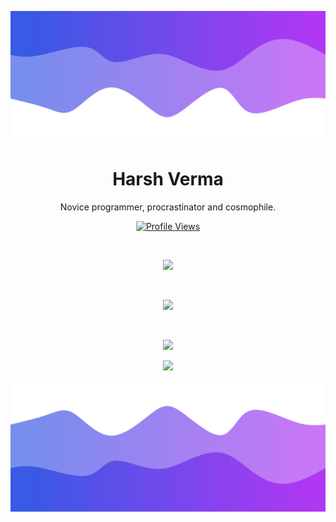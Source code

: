 ![Header](https://raw.githubusercontent.com/Gowixx/Gowixx/master/header.png)

<h1 align="center">Harsh Verma</h1>
<p align="center">Novice programmer, procrastinator and cosmophile.</p>
<a href="https://github.com/ISROHarsh">
  <p align="center">
    <img src="https://visitor-badge.laobi.icu/badge?page_id=ISROHarsh" alt="Profile Views"/>
  </p>
</a>
<br>
<p align="center">
    <img src="https://skillicons.dev/icons?i=linux,vscode,arduino,python,js,mysql,git,qt" />
</p>
<br> 
<p align="center">
  <img src="https://github-readme-stats.vercel.app/api?username=ISROHarsh&show_icons=true&theme=midnight-purple&hide_border=true&hide_title=true&count_private=true"/>
</p>

<br>
<p align="center">
  <a href="https://discordapp.com/users/737912201981067314">
  <img src="https://lanyard-profile-readme.vercel.app/api/737912201981067314?hideTimestamp=true&hideBadges=true"/>
  </a>
</p>

<p align="center">
  <a href="https://spotify-github-profile.vercel.app/api/view?uid=31wsvr3v6z66caelp77u4xrjut3a0gh&redirect=true">
  <img src="https://spotify-github-profile.vercel.app/api/view?uid=31wsvr3v6z66caelp77u4xrjut3a&cover_image=true&theme=novatorem&bar_color=53b14f&bar_color_cover=true"/>
</p>

![Footer](https://raw.githubusercontent.com/Gowixx/Gowixx/master/footer.png)
